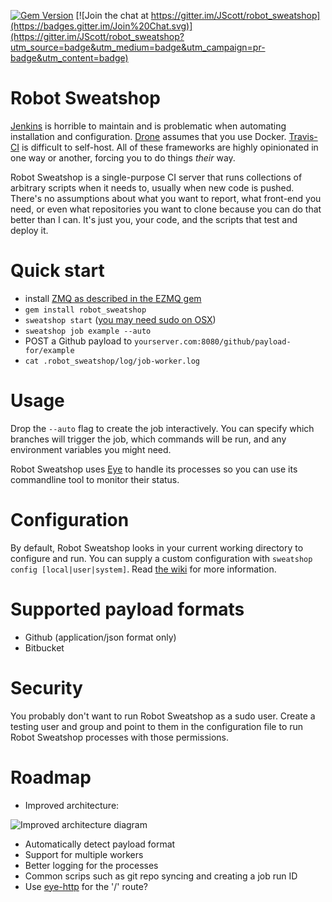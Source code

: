 [![Gem Version](https://badge.fury.io/rb/robot_sweatshop.svg)](http://badge.fury.io/rb/robot_sweatshop) [![Join the chat at https://gitter.im/JScott/robot_sweatshop](https://badges.gitter.im/Join%20Chat.svg)](https://gitter.im/JScott/robot_sweatshop?utm_source=badge&utm_medium=badge&utm_campaign=pr-badge&utm_content=badge)

# Robot Sweatshop

[Jenkins](http://jenkins-ci.org/) is horrible to maintain and is problematic when automating installation and configuration. [Drone](https://drone.io/) assumes that you use Docker. [Travis-CI](https://travis-ci.org/recent) is difficult to self-host. All of these frameworks are highly opinionated in one way or another, forcing you to do things _their_ way.

Robot Sweatshop is a single-purpose CI server that runs collections of arbitrary scripts when it needs to, usually when new code is pushed. There's no assumptions about what you want to report, what front-end you need, or even what repositories you want to clone because you can do that better than I can. It's just you, your code, and the scripts that test and deploy it.

# Quick start

- install [ZMQ as described in the EZMQ gem](https://github.com/colstrom/ezmq)
- `gem install robot_sweatshop`
- `sweatshop start` ([you may need sudo on OSX](https://github.com/JScott/robot_sweatshop/wiki))
- `sweatshop job example --auto`
- POST a Github payload to `yourserver.com:8080/github/payload-for/example`
- `cat .robot_sweatshop/log/job-worker.log`

# Usage

Drop the `--auto` flag to create the job interactively. You can specify which branches will trigger the job, which commands will be run, and any environment variables you might need.

Robot Sweatshop uses [Eye](https://github.com/kostya/eye) to handle its processes so you can use its commandline tool to monitor their status.

# Configuration

By default, Robot Sweatshop looks in your current working directory to configure and run. You can supply a custom configuration with `sweatshop config [local|user|system]`. Read [the wiki](https://github.com/JScott/robot_sweatshop/wiki) for more information.

# Supported payload formats

- Github (application/json format only)
- Bitbucket

# Security

You probably don't want to run Robot Sweatshop as a sudo user. Create a testing user and group and point to them in the configuration file to run Robot Sweatshop processes with those permissions.

# Roadmap

- Improved architecture:

![Improved architecture diagram](http://40.media.tumblr.com/8a5b6ca59c0d93c4ce6fc6b733932a5f/tumblr_nko478zp9N1qh941oo1_1280.jpg)

- Automatically detect payload format
- Support for multiple workers
- Better logging for the processes
- Common scrips such as git repo syncing and creating a job run ID
- Use [eye-http](https://github.com/kostya/eye-http) for the '/' route?
